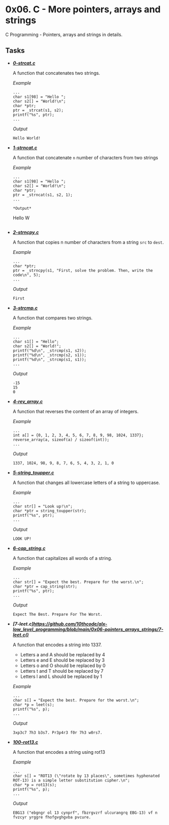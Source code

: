 
# 0x06. C - More pointers, arrays and strings

C Programming - Pointers, arrays and strings in details.

## Tasks

- ***[0-strcat.c](https://github.com/10thcode/alx-low_level_programming/blob/main/0x06-pointers_arrays_strings/0-strcat.c)***

    A function that concatenates two strings.

    *Example*
    ```
    ...
    char s1[98] = "Hello ";
    char s2[] = "World!\n";
    char *ptr;
    ptr = _strcat(s1, s2);
    printf("%s", ptr);
    ...
    ```

    *Output*
    ```
    Hello World!
    ```

- ***[1-strncat.c](https://github.com/10thcode/alx-low_level_programming/blob/main/0x06-pointers_arrays_strings/1-strncat.c)***

    A function that concatenate `n` number of characters from two strings

    *Example*
    ```
    ...
    char s1[98] = "Hello ";
    char s2[] = "World!\n";
    char *ptr;
    ptr = _strncat(s1, s2, 1);
    ...

    *Output*
    ```
    Hello W
    ```

- ***[2-strncpy.c](https://github.com/10thcode/alx-low_level_programming/blob/main/0x06-pointers_arrays_strings/2-strncpy.c)***

    A function that copies n number of characters from a string `src` to `dest`.

    *Example*
    ```
    ...
    char *ptr;
    ptr = _strncpy(s1, "First, solve the problem. Then, write the code\n", 5);
    ...
    ```

    *Output*
    ```
    First
    ```

- ***[3-strcmp.c](https://github.com/10thcode/alx-low_level_programming/blob/main/0x06-pointers_arrays_strings/3-strcmp.c)***

    A function that compares two strings.

    *Example*
    ```
    ...
    char s1[] = "Hello";
    char s2[] = "World!";
    printf("%d\n", _strcmp(s1, s2));
    printf("%d\n", _strcmp(s2, s1));
    printf("%d\n", _strcmp(s1, s1));
    ...
    ```

    *Output*
    ```
    -15
    15
    0
    ```

- ***[4-rev_array.c](https://github.com/10thcode/alx-low_level_programming/blob/main/0x06-pointers_arrays_strings/4-rev_array.c)***

    A function that reverses the content of an array of integers.

    *Example*
    ```
    ...
    int a[] = {0, 1, 2, 3, 4, 5, 6, 7, 8, 9, 98, 1024, 1337};
    reverse_array(a, sizeof(a) / sizeof(int));
    ...
    ```

    *Output*
    ```
    1337, 1024, 98, 9, 8, 7, 6, 5, 4, 3, 2, 1, 0
    ```

- ***[5-string_toupper.c](https://github.com/10thcode/alx-low_level_programming/blob/main/0x06-pointers_arrays_strings/5-string_toupper.c)***

    A function that changes all lowercase letters of a string to uppercase.

    *Example*
    ```
    ...
    char str[] = "Look up!\n";
    char *ptr = string_toupper(str);
    printf("%s", ptr);
    ...
    ```

    *Output*
    ```
    LOOK UP!
    ```

- ***[6-cap_string.c](https://github.com/10thcode/alx-low_level_programming/blob/main/0x06-pointers_arrays_strings/6-cap_string.c)***

    A function that capitalizes all words of a string.

    *Example*
    ```
    ...
    char str[] = "Expect the best. Prepare for the worst.\n";
    char *ptr = cap_string(str);
    printf("%s", ptr);
    ...
    ```

    *Output*
    ```
    Expect The Best. Prepare For The Worst.
    ```

- ***[7-leet.c]https://github.com/10thcode/alx-low_level_programming/blob/main/0x06-pointers_arrays_strings/7-leet.c()***

    A function that encodes a string into 1337.
    - Letters a and A should be replaced by 4
    - Letters e and E should be replaced by 3
    - Letters o and O should be replaced by 0
    - Letters t and T should be replaced by 7
    - Letters l and L should be replaced by 1

    *Example*
    ```
    ...
    char s[] = "Expect the best. Prepare for the worst.\n";
    char *p = leet(s);
    printf("%s", p);
    ...
    ```

    *Output*
    ```
    3xp3c7 7h3 b3s7. Pr3p4r3 f0r 7h3 w0rs7.
    ```

- ***[100-rot13.c](https://github.com/10thcode/alx-low_level_programming/blob/main/0x06-pointers_arrays_strings/100-rot13.c)***

    A function that encodes a string using rot13

    *Example*
    ```
    ...
    char s[] = "ROT13 (\"rotate by 13 places\", sometimes hyphenated ROT-13) is a simple letter substitution cipher.\n";
    char *p = rot13(s);
    printf("%s", p);
    ...
    ```

    *Output*
    ```
    EBG13 ("ebgngr ol 13 cynprf", fbzrgvzrf ulcurangrq EBG-13) vf n fvzcyr yrggre fhofgvghgvba pvcure.
    ```
